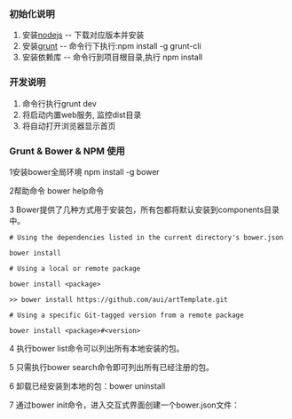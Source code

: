 ﻿
### 初始化说明

1. 安装[nodejs](http://nodejs.org) -- 下载对应版本并安装
2. 安装[grunt](http://gruntjs.com) -- 命令行下执行:npm install -g grunt-cli
4. 安装依赖库 -- 命令行到项目根目录,执行 npm install

### 开发说明

1. 命令行执行grunt dev
2. 将启动内置web服务, 监控dist目录
3. 将自动打开浏览器显示首页


### Grunt & Bower & NPM 使用

1安装bower全局环境
npm install -g bower

2帮助命令
bower help命令

3 Bower提供了几种方式用于安装包，所有包都将默认安装到components目录中。

    # Using the dependencies listed in the current directory's bower.json
    
    bower install
    
    # Using a local or remote package
    
    bower install <package>
    
    >> bower install https://github.com/aui/artTemplate.git
    
    # Using a specific Git-tagged version from a remote package
    
    bower install <package>#<version>


4 执行bower list命令可以列出所有本地安装的包。

5 只需执行bower search命令即可列出所有已经注册的包。

6 卸载已经安装到本地的包：bower uninstall <package-name>

7 通过bower init命令，进入交互式界面创建一个bower.json文件：

